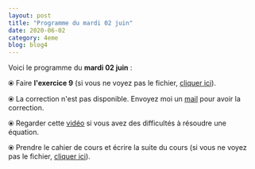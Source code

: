 ```yaml
---
layout: post
title: "Programme du mardi 02 juin"
date: 2020-06-02
category: 4eme
blog: blog4
---
```


Voici le programme du <b>mardi 02 juin</b> :

⦿ Faire <b>l'exercice 9</b> (si vous ne voyez pas le fichier, <a href="/exercices/4eme/4eme_exercices_mardi_02_juin_2020.pdf">cliquer ici</a>). 

<object data="/exercices/4eme/4eme_exercices_mardi_02_juin_2020.pdf" width="100%" height="500" type='application/pdf'></object>

⦿ La correction n'est pas disponible. Envoyez moi un <a href="mailto:benjamindang2015@gmail.com">mail</a> pour avoir la correction.

⦿ Regarder cette <a class="video" href="https://youtu.be/uV_EmbYu9_E">vidéo</a> si vous avez des difficultés à résoudre une équation.

⦿ Prendre le cahier de cours et écrire la suite du cours (si vous ne voyez pas le fichier, <a href="/cours/4eme/4eme_chapitre_7_équations_2.pdf">cliquer ici</a>). 

<object data="/cours/4eme/4eme_chapitre_7_équations_2.pdf" width="100%" height="500" type='application/pdf'></object>
